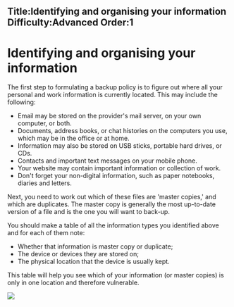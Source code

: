 Title:Identifying and organising your information
Difficulty:Advanced
Order:1
---
<h1>Identifying and organising your information</h1><p>The first step to formulating a backup policy is to figure out where all your personal and work information is currently located. This may include the following:<ul><li>Email may be stored on the provider's mail server, on your own computer, or both.</li><li>Documents, address books, or chat histories on the computers you use, which may be in the office or at home.</li><li>Information may also be stored on USB sticks, portable hard drives, or CDs.</li><li>Contacts and important text messages on your mobile phone.</li><li>Your website may contain important information or collection of work.</li><li>Don't forget your non-digital information, such as paper notebooks, diaries and letters.</li></ul></p><p>Next, you need to work out which of these files are 'master copies,' and which are duplicates. The master copy is generally the most up-to-date version of a file and is the one you will want to back-up.</p><p>You should make a table of all the information types you identified above and for each of them note:<ul><li>Whether that information is master copy or duplicate;</li><li>The device or devices they are stored on;</li><li>The physical location that the device is usually kept.</li></ul></p><p>This table will help you see which of your information (or master copies) is only in one location and therefore vulnerable.</p><img src="backing1.png">